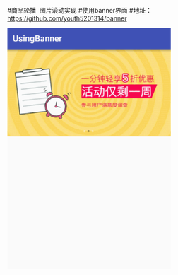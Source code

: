 
#商品轮播  图片滚动实现
#使用banner界面
#地址：https://github.com/youth5201314/banner

![image](https://github.com/foochane/UsingBanner/blob/master/Screenshot/GIF.gif)

